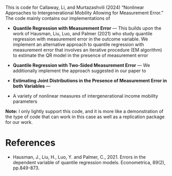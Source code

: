 
<!-- README.md is generated from README.Rmd. Please edit that file -->

This is code for Callaway, Li, and Murtazashvili (2024) “Nonlinear
Approaches to Intergenerational Mobility Allowing for Measurement
Error.” The code mainly contains our implementations of

- **Quantile Regression with Measurement Error** — This builds upon the
  work of Hausman, Liu, Luo, and Palmer (2021) who study quantile
  regression with measurement error in the outcome variable. We
  implement an alternative approach to quantile regression with
  measurement error that involves an iterative procedure (EM algorithm)
  to estimate the QR model in the presence of measurement error

- **Quantile Regression with Two-Sided Measurement Error** — We
  additionally implement the approach suggested in our paper to

- **Estimating Joint Distributions in the Presence of Measurement Error
  in both Variables** —

- A variety of nonlinear measures of intergenerational income mobility
  parameters

**Note:** I only lightly support this code, and it is more like a
demonstration of the type of code that can work in this case as well as
a replication package for our work.

# References

- Hausman, J., Liu, H., Luo, Y. and Palmer, C., 2021. Errors in the
  dependent variable of quantile regression models. Econometrica, 89(2),
  pp.849-873.
